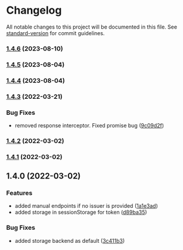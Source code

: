 # Changelog

All notable changes to this project will be documented in this file. See [standard-version](https://github.com/conventional-changelog/standard-version) for commit guidelines.

### [1.4.6](https://github.com/openid/AppAuth-JS/compare/v1.4.5...v1.4.6) (2023-08-10)

### [1.4.5](https://github.com/openid/AppAuth-JS/compare/v1.4.4...v1.4.5) (2023-08-04)

### [1.4.4](https://github.com/openid/AppAuth-JS/compare/v1.4.3...v1.4.4) (2023-08-04)

### [1.4.3](https://github.com/openid/AppAuth-JS/compare/v1.4.2...v1.4.3) (2022-03-21)


### Bug Fixes

* removed response interceptor. Fixed promise bug ([9c09d2f](https://github.com/openid/AppAuth-JS/commit/9c09d2fe3866e878b71223c6208754f7090a4453))

### [1.4.2](https://github.com/openid/AppAuth-JS/compare/v1.4.1...v1.4.2) (2022-03-02)

### [1.4.1](https://github.com/openid/AppAuth-JS/compare/v1.4.0...v1.4.1) (2022-03-02)

## 1.4.0 (2022-03-02)


### Features

* added manual endpoints if no issuer is provided ([1a1e3ad](https://github.com/openid/AppAuth-JS/commit/1a1e3ad193d640ccbed53f6a096bdcef2c38fd7d))
* added storage in sessionStorage for token ([d89ba35](https://github.com/openid/AppAuth-JS/commit/d89ba35e0bb873887c01839f2d008a27ef828dea))


### Bug Fixes

* added storage backend as default ([3c411b3](https://github.com/openid/AppAuth-JS/commit/3c411b342676eb545acafb8beabc677d949e981d))
